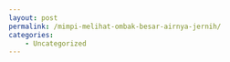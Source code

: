 ```yaml
---
layout: post
permalink: /mimpi-melihat-ombak-besar-airnya-jernih/
categories:
    - Uncategorized
---
```



